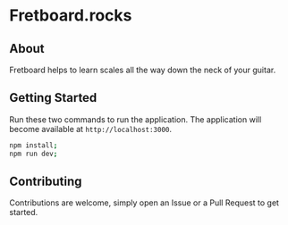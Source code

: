 # Fretboard.rocks

## About

Fretboard helps to learn scales all the way down the neck of your guitar.

## Getting Started

Run these two commands to run the application. The application will become available at `http://localhost:3000`.

```sh
npm install;
npm run dev;
```

## Contributing

Contributions are welcome, simply open an Issue or a Pull Request to get started.
